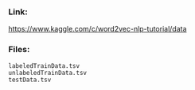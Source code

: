 ### Link:

https://www.kaggle.com/c/word2vec-nlp-tutorial/data

### Files:
```
labeledTrainData.tsv
unlabeledTrainData.tsv
testData.tsv
```

